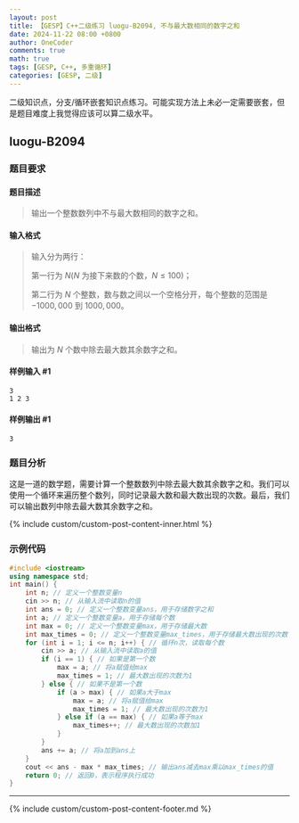 ```yaml
---
layout: post
title: 【GESP】C++二级练习 luogu-B2094, 不与最大数相同的数字之和
date: 2024-11-22 08:00 +0800
author: OneCoder
comments: true
math: true
tags: [GESP, C++, 多重循环]
categories: [GESP, 二级]
---
```

二级知识点，分支/循环嵌套知识点练习。可能实现方法上未必一定需要嵌套，但是题目难度上我觉得应该可以算二级水平。

<!--more-->

## luogu-B2094

### 题目要求

#### 题目描述

>输出一个整数数列中不与最大数相同的数字之和。

#### 输入格式

>输入分为两行：
>
>第一行为 $N(N$ 为接下来数的个数，$N \le 100)$；
>
>第二行为 $N$ 个整数，数与数之间以一个空格分开，每个整数的范围是 $-1000,000$ 到 $1000,000$。

#### 输出格式

>输出为 $N$ 个数中除去最大数其余数字之和。

#### 样例输入 #1

```console
3
1 2 3
```

#### 样例输出 #1

```console
3
```

### 题目分析

这是一道的数学题，需要计算一个整数数列中除去最大数其余数字之和。我们可以使用一个循环来遍历整个数列，同时记录最大数和最大数出现的次数。最后，我们可以输出数列中除去最大数其余数字之和。

{% include custom/custom-post-content-inner.html %}

### 示例代码

```cpp
#include <iostream>
using namespace std;
int main() {
    int n; // 定义一个整数变量n
    cin >> n; // 从输入流中读取n的值
    int ans = 0; // 定义一个整数变量ans，用于存储数字之和
    int a; // 定义一个整数变量a，用于存储每个数
    int max = 0; // 定义一个整数变量max，用于存储最大数
    int max_times = 0; // 定义一个整数变量max_times，用于存储最大数出现的次数
    for (int i = 1; i <= n; i++) { // 循环n次，读取每个数
        cin >> a; // 从输入流中读取a的值
        if (i == 1) { // 如果是第一个数
            max = a; // 将a赋值给max
            max_times = 1; // 最大数出现的次数为1
        } else { // 如果不是第一个数
            if (a > max) { // 如果a大于max
                max = a; // 将a赋值给max
                max_times = 1; // 最大数出现的次数为1
            } else if (a == max) { // 如果a等于max
                max_times++; // 最大数出现的次数加1
            }
        }
        ans += a; // 将a加到ans上
    }
    cout << ans - max * max_times; // 输出ans减去max乘以max_times的值
    return 0; // 返回0，表示程序执行成功
}
```

---

{% include custom/custom-post-content-footer.md %}
